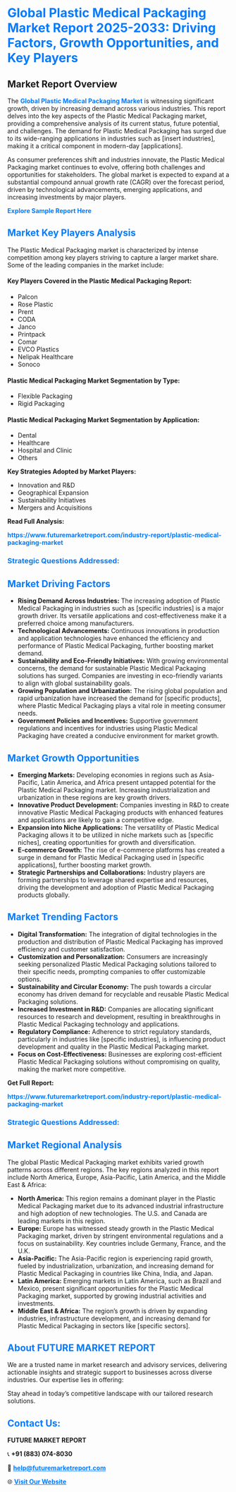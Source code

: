 <h1 style="color: #007BFF;">Global Plastic Medical Packaging Market Report 2025-2033: Driving Factors, Growth Opportunities, and Key Players</h1>

<section id="overview">
<h2>Market Report Overview</h2>
<p>The <a href="https://www.futuremarketreport.com/industry-report/plastic-medical-packaging-market" style="color: #007BFF; text-decoration: none;"><strong>Global Plastic Medical Packaging Market</strong></a> is witnessing significant growth, driven by increasing demand across various industries. This report delves into the key aspects of the Plastic Medical Packaging market, providing a comprehensive analysis of its current status, future potential, and challenges. The demand for Plastic Medical Packaging has surged due to its wide-ranging applications in industries such as [insert industries], making it a critical component in modern-day [applications].</p>
<p>As consumer preferences shift and industries innovate, the Plastic Medical Packaging market continues to evolve, offering both challenges and opportunities for stakeholders. The global market is expected to expand at a substantial compound annual growth rate (CAGR) over the forecast period, driven by technological advancements, emerging applications, and increasing investments by major players.</p>
</section>

<section id="overview">
<p><a href="https://www.futuremarketreport.com/request-sample/reportId=100979" style="color: #007BFF; text-decoration: none;"><strong>Explore Sample Report Here</strong></a></p>
</section>

<section id="key-players">
<h2 style="color: #007BFF;">Market Key Players Analysis</h2>
<p>The Plastic Medical Packaging market is characterized by intense competition among key players striving to capture a larger market share. Some of the leading companies in the market include:</p>
<h4>Key Players Covered in the Plastic Medical Packaging Report:</h4>
<ul><li>Palcon</li><li>Rose Plastic</li><li>Prent</li><li>CODA</li><li>Janco</li><li>Printpack</li><li>Comar</li><li>EVCO Plastics</li><li>Nelipak Healthcare</li><li>Sonoco</li></ul>
<h4>Plastic Medical Packaging Market Segmentation by Type:</h4>
<ul><li>Flexible Packaging</li><li>Rigid Packaging</li></ul>

<h4>Plastic Medical Packaging Market Segmentation by Application:</h4>
<ul><li>Dental</li><li>Healthcare</li><li>Hospital and Clinic</li><li>Others</li></ul>
<p><strong>Key Strategies Adopted by Market Players:</strong></p>
<ul>
<li>Innovation and R&D</li>
<li>Geographical Expansion</li>
<li>Sustainability Initiatives</li>
<li>Mergers and Acquisitions</li>
</ul>
</section>

<section>
<p><strong>Read Full Analysis: </strong></p><a href="https://www.futuremarketreport.com/industry-report/plastic-medical-packaging-market" style="color: #007BFF; text-decoration: none;"><strong>https://www.futuremarketreport.com/industry-report/plastic-medical-packaging-market</strong></a>
<h3 style="color: #007BFF;">Strategic Questions Addressed:</h3>
</section>

<section id="driving-factors">
<h2 style="color: #007BFF;">Market Driving Factors</h2>
<ul>
<li><strong>Rising Demand Across Industries:</strong> The increasing adoption of Plastic Medical Packaging in industries such as [specific industries] is a major growth driver. Its versatile applications and cost-effectiveness make it a preferred choice among manufacturers.</li>
<li><strong>Technological Advancements:</strong> Continuous innovations in production and application technologies have enhanced the efficiency and performance of Plastic Medical Packaging, further boosting market demand.</li>
<li><strong>Sustainability and Eco-Friendly Initiatives:</strong> With growing environmental concerns, the demand for sustainable Plastic Medical Packaging solutions has surged. Companies are investing in eco-friendly variants to align with global sustainability goals.</li>
<li><strong>Growing Population and Urbanization:</strong> The rising global population and rapid urbanization have increased the demand for [specific products], where Plastic Medical Packaging plays a vital role in meeting consumer needs.</li>
<li><strong>Government Policies and Incentives:</strong> Supportive government regulations and incentives for industries using Plastic Medical Packaging have created a conducive environment for market growth.</li>
</ul>
</section>

<section id="growth-opportunities">
<h2 style="color: #007BFF;">Market Growth Opportunities</h2>
<ul>
<li><strong>Emerging Markets:</strong> Developing economies in regions such as Asia-Pacific, Latin America, and Africa present untapped potential for the Plastic Medical Packaging market. Increasing industrialization and urbanization in these regions are key growth drivers.</li>
<li><strong>Innovative Product Development:</strong> Companies investing in R&D to create innovative Plastic Medical Packaging products with enhanced features and applications are likely to gain a competitive edge.</li>
<li><strong>Expansion into Niche Applications:</strong> The versatility of Plastic Medical Packaging allows it to be utilized in niche markets such as [specific niches], creating opportunities for growth and diversification.</li>
<li><strong>E-commerce Growth:</strong> The rise of e-commerce platforms has created a surge in demand for Plastic Medical Packaging used in [specific applications], further boosting market growth.</li>
<li><strong>Strategic Partnerships and Collaborations:</strong> Industry players are forming partnerships to leverage shared expertise and resources, driving the development and adoption of Plastic Medical Packaging products globally.</li>
</ul>
</section>

<section id="trending-factors">
<h2 style="color: #007BFF;">Market Trending Factors</h2>
<ul>
<li><strong>Digital Transformation:</strong> The integration of digital technologies in the production and distribution of Plastic Medical Packaging has improved efficiency and customer satisfaction.</li>
<li><strong>Customization and Personalization:</strong> Consumers are increasingly seeking personalized Plastic Medical Packaging solutions tailored to their specific needs, prompting companies to offer customizable options.</li>
<li><strong>Sustainability and Circular Economy:</strong> The push towards a circular economy has driven demand for recyclable and reusable Plastic Medical Packaging solutions.</li>
<li><strong>Increased Investment in R&D:</strong> Companies are allocating significant resources to research and development, resulting in breakthroughs in Plastic Medical Packaging technology and applications.</li>
<li><strong>Regulatory Compliance:</strong> Adherence to strict regulatory standards, particularly in industries like [specific industries], is influencing product development and quality in the Plastic Medical Packaging market.</li>
<li><strong>Focus on Cost-Effectiveness:</strong> Businesses are exploring cost-efficient Plastic Medical Packaging solutions without compromising on quality, making the market more competitive.</li>
</ul>
</section>

<section>
<p><strong>Get Full Report: </strong></p><a href="https://www.futuremarketreport.com/industry-report/plastic-medical-packaging-market" style="color: #007BFF; text-decoration: none;"><strong>https://www.futuremarketreport.com/industry-report/plastic-medical-packaging-market</strong></a>
<h3 style="color: #007BFF;">Strategic Questions Addressed:</h3>
</section>


<section id="regional-analysis">
<h2 style="color: #007BFF;">Market Regional Analysis</h2>
<p>The global Plastic Medical Packaging market exhibits varied growth patterns across different regions. The key regions analyzed in this report include North America, Europe, Asia-Pacific, Latin America, and the Middle East & Africa:</p>
<ul>
<li><strong>North America:</strong> This region remains a dominant player in the Plastic Medical Packaging market due to its advanced industrial infrastructure and high adoption of new technologies. The U.S. and Canada are leading markets in this region.</li>
<li><strong>Europe:</strong> Europe has witnessed steady growth in the Plastic Medical Packaging market, driven by stringent environmental regulations and a focus on sustainability. Key countries include Germany, France, and the U.K.</li>
<li><strong>Asia-Pacific:</strong> The Asia-Pacific region is experiencing rapid growth, fueled by industrialization, urbanization, and increasing demand for Plastic Medical Packaging in countries like China, India, and Japan.</li>
<li><strong>Latin America:</strong> Emerging markets in Latin America, such as Brazil and Mexico, present significant opportunities for the Plastic Medical Packaging market, supported by growing industrial activities and investments.</li>
<li><strong>Middle East & Africa:</strong> The region’s growth is driven by expanding industries, infrastructure development, and increasing demand for Plastic Medical Packaging in sectors like [specific sectors].</li>
</ul>
</section>

<footer>
<h2 style="color: #007BFF;">About FUTURE MARKET REPORT</h2>
<p>We are a trusted name in market research and advisory services, delivering actionable insights and strategic support to businesses across diverse industries. Our expertise lies in offering:</p>

<p>Stay ahead in today’s competitive landscape with our tailored research solutions.</p>

<h2 style="color: #007BFF;">Contact Us:</h2>
<p><strong>FUTURE MARKET REPORT</strong></p>
<p>📞 <strong>+91 (883) 074-8030</strong></p>
<p>📧 <strong><a href="mailto:help@futuremarketreport.com" style="color: #007BFF;">help@futuremarketreport.com</a></strong></p>
<p>🌐 <strong><a href="https://www.futuremarketreport.com/" style="color: #007BFF;">Visit Our Website</a></strong></p>
</footer>